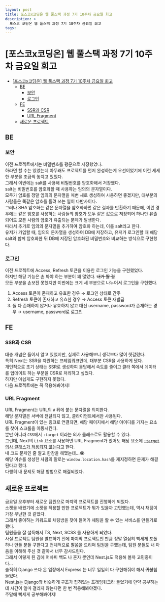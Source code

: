 ```yaml
---
layout: post
title: 포스코x코딩온 웹 풀스택 과정 7기 10주차 금요일 회고
description: >
  포스코 코딩온 웹 풀스택 과정 7기 10주차 금요일 회고
tags: 
---
```

# [포스코x코딩온] 웹 풀스택 과정 7기 10주차 금요일 회고

- [\[포스코x코딩온\] 웹 풀스택 과정 7기 10주차 금요일 회고](#포스코x코딩온-웹-풀스택-과정-7기-10주차-금요일-회고)
  - [BE](#be)
    - [보안](#보안)
    - [로그인](#로그인)
  - [FE](#fe)
    - [SSR과 CSR](#ssr과-csr)
    - [URL Fragment](#url-fragment)
  - [새로운 프로젝트](#새로운-프로젝트)

## BE

### 보안

이전 프로젝트에서는 비밀번호를 평문으로 저장했었다.  
하라면 할 수는 있었는데 아무래도 프로젝트를 먼저 완성하는게 우선이었기에 이런 세세한 부분을 조금씩 놓치고 있었다.  
그래서 이번에는 salt를 사용해 비밀번호를 암호화해서 저장했다.  
salt는 비밀번호를 암호화할 때 사용하는 임의의 문자열이다.  
모두가 암호를 정말 임의의 문자열을 매번 새로 생성하여 사용하면 좋겠지만, 대부분의 사람들은 똑같은 암호를 돌려 쓰는 일이 다반사이다.  
그러나 SHA 암호화는 같은 문자열을 암호화하면 같은 결과를 반환하기 때문에, 이런 경우에는 같은 암호를 사용하는 사람들의 암호가 모두 같은 값으로 저장되어 하나만 유출되어도 모든 사람의 암호가 유출되는 문제가 발생한다.  
따라서 추가로 임의의 문자열을 추가하여 암호화 하는데, 이를 salt라고 한다.  
유저가 가입할 때, 임의의 문자열을 생성하여 DB에 저장하고, 유저가 로그인할 때 해당 salt와 함께 암호화한 뒤 DB에 저장된 암호화된 비밀번호와 비교하는 방식으로 구현했다.  

### 로그인

이전 프로젝트에 Access, Refresh 토큰을 이용한 로그인 기능을 구현했었다.  
하지만 해당 기능은 손 봐야 하는 부분이 꽤 많았다. ~~내가 짤 걸~~  
모든 부분을 손보진 못했지만 이번에는 크게 세 부분으로 나누어서 로그인을 구현했다.  
1. Access 토큰이 존재하고 유효한 경우 → 로그인 상태로 간주  
2. Refresh 토큰이 존재하고 유효한 경우 → Access 토큰 재발급  
3. 둘 다 존재하지 않거나 유효하지 않고 대신 username, password가 존재하는 경우 → username, password로 로그인  

## FE

### SSR과 CSR

대충 개념은 들어서 알고 있었지만, 실제로 사용해보니 생각보다 많이 헷갈렸다.  
특히 Next는 SSR을 지원하는 프레임워크인데, 대부분 CSR을 사용하게 됐다.  
개인적으로 초기 상태는 SSR로 생성하여 응답해서 속도를 줄이고 클라 쪽에서 데이터를 업데이트 하는 부분을 CSR로 처리하고 싶었다.  
하지만 아쉽게도 구현하지 못했다.  
다음 프로젝트에는 꼭 적용해봐야지!  

### URL Fragment

URL Fragment는 URL의 `#` 뒤에 붙는 문자열을 의미한다.  
해당 문자열은 서버에 전달되지 않고, 클라이언트에서만 사용된다.  
URL Fragment이 있는 링크로 연결되면, 해당 페이지에서 해당 아이디를 가지는 요소를 찾아 스크롤을 이동시킨다.  
뿐만 아니라 `CSS`에서 `:target` 이라는 의사 클래스로도 활용할 수 있다.  
그런데, Next의 `Link` 요소를 사용하면 URL Fragment가 있어도 해당 요소에 [`:target` 의사 클래스가 적용되지 않는다](https://github.com/vercel/next.js/issues/51346)고 한다.  
내 코드 문제인 줄 알고 한참을 헤맸는데...😭  
해당 이슈를 생성한 사람의 말로는 `window.location.hash`를 재지정하면 문제가 해결된다고 했다.  
다행히 내 문제도 해당 방법으로 해결되었다.  

## 새로운 프로젝트

금요일 오후부터 새로운 팀원으로 마지막 프로젝트를 진행하게 되었다.  
소켓을 배웠기에 소켓을 적용할 만한 프로젝트가 뭐가 있을까 고민했는데, 역시 채팅이 가장 무난한 것 같았다.  
그래서 좋아하는 키워드로 채팅방을 찾아 들어가 채팅을 할 수 있는 서비스를 만들기로 했다.  
팀원들을 잘 설득해서 TS, Next, SCSS 를 사용하게 되었다.  
사실 프로젝트 팀원을 발표하기 전에 마지막 프로젝트인 만큼 정말 열심히 빡세게 포폴 하나 만들 분들 구한다고 전체적으로 말씀을 드리며 팀원을 구했는데, 팀원 분들도 내 마음을 이해해 주신 것 같아서 너무 감사드린다.  
그래서 이렇게 된 김에 어차피 백도 나 혼자 뿐인데 Nest.js도 적용해 볼까 고민중이다...  
솔직히 Django 쓰다 온 입장에서 Express 는 너무 일일히 다 구현해줘야 해서 ~~귀찮~~힘들었다.  
Nest.js는 Django와 비슷하게 구조가 잡혀있는 프레임워크라 들었기에 만약 공부하는데 시간이 얼마 걸리지 않는다면 한 번 적용해봐야겠다.  
주말에 빡세게 공부해봐야지!  
